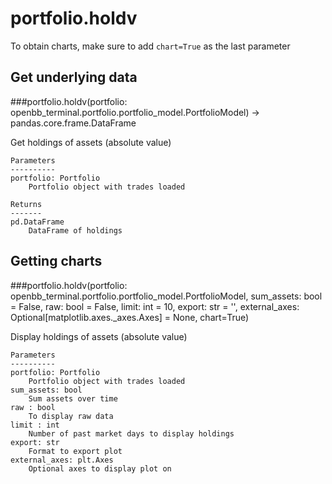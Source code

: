 # portfolio.holdv

To obtain charts, make sure to add `chart=True` as the last parameter

## Get underlying data 
###portfolio.holdv(portfolio: openbb_terminal.portfolio.portfolio_model.PortfolioModel) -> pandas.core.frame.DataFrame

Get holdings of assets (absolute value)

    Parameters
    ----------
    portfolio: Portfolio
        Portfolio object with trades loaded

    Returns
    -------
    pd.DataFrame
        DataFrame of holdings

## Getting charts 
###portfolio.holdv(portfolio: openbb_terminal.portfolio.portfolio_model.PortfolioModel, sum_assets: bool = False, raw: bool = False, limit: int = 10, export: str = '', external_axes: Optional[matplotlib.axes._axes.Axes] = None, chart=True)

Display holdings of assets (absolute value)

    Parameters
    ----------
    portfolio: Portfolio
        Portfolio object with trades loaded
    sum_assets: bool
        Sum assets over time
    raw : bool
        To display raw data
    limit : int
        Number of past market days to display holdings
    export: str
        Format to export plot
    external_axes: plt.Axes
        Optional axes to display plot on
